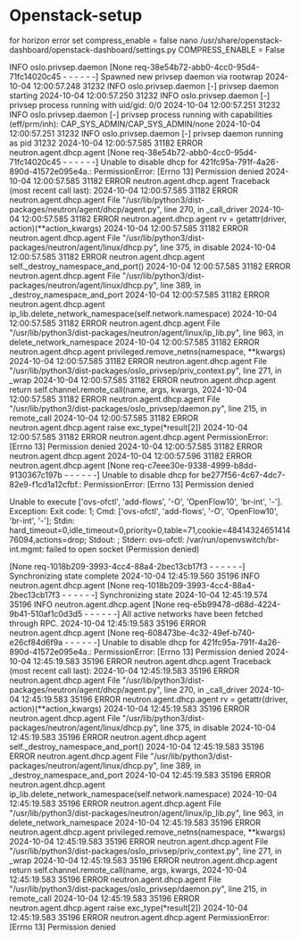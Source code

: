 # Openstack-setup
for horizon error set compress_enable = false
nano /usr/share/openstack-dashboard/openstack-dashboard/settings.py
COMPRESS_ENABLE = False

INFO oslo.privsep.daemon [None req-38e54b72-abb0-4cc0-95d4-71fc14020c45 - - - - - -] Spawned new privsep daemon via rootwrap
2024-10-04 12:00:57.248 31232 INFO oslo.privsep.daemon [-] privsep daemon starting
2024-10-04 12:00:57.250 31232 INFO oslo.privsep.daemon [-] privsep process running with uid/gid: 0/0
2024-10-04 12:00:57.251 31232 INFO oslo.privsep.daemon [-] privsep process running with capabilities (eff/prm/inh): CAP_SYS_ADMIN/CAP_SYS_ADMIN/none
2024-10-04 12:00:57.251 31232 INFO oslo.privsep.daemon [-] privsep daemon running as pid 31232
2024-10-04 12:00:57.585 31182 ERROR neutron.agent.dhcp.agent [None req-38e54b72-abb0-4cc0-95d4-71fc14020c45 - - - - - -] Unable to disable dhcp for 421fc95a-791f-4a26-890d-41572e095e4a.: PermissionError: [Errno 13] Permission denied
2024-10-04 12:00:57.585 31182 ERROR neutron.agent.dhcp.agent Traceback (most recent call last):
2024-10-04 12:00:57.585 31182 ERROR neutron.agent.dhcp.agent   File "/usr/lib/python3/dist-packages/neutron/agent/dhcp/agent.py", line 270, in _call_driver
2024-10-04 12:00:57.585 31182 ERROR neutron.agent.dhcp.agent     rv = getattr(driver, action)(**action_kwargs)
2024-10-04 12:00:57.585 31182 ERROR neutron.agent.dhcp.agent   File "/usr/lib/python3/dist-packages/neutron/agent/linux/dhcp.py", line 375, in disable
2024-10-04 12:00:57.585 31182 ERROR neutron.agent.dhcp.agent     self._destroy_namespace_and_port()
2024-10-04 12:00:57.585 31182 ERROR neutron.agent.dhcp.agent   File "/usr/lib/python3/dist-packages/neutron/agent/linux/dhcp.py", line 389, in _destroy_namespace_and_port
2024-10-04 12:00:57.585 31182 ERROR neutron.agent.dhcp.agent     ip_lib.delete_network_namespace(self.network.namespace)
2024-10-04 12:00:57.585 31182 ERROR neutron.agent.dhcp.agent   File "/usr/lib/python3/dist-packages/neutron/agent/linux/ip_lib.py", line 963, in delete_network_namespace
2024-10-04 12:00:57.585 31182 ERROR neutron.agent.dhcp.agent     privileged.remove_netns(namespace, **kwargs)
2024-10-04 12:00:57.585 31182 ERROR neutron.agent.dhcp.agent   File "/usr/lib/python3/dist-packages/oslo_privsep/priv_context.py", line 271, in _wrap
2024-10-04 12:00:57.585 31182 ERROR neutron.agent.dhcp.agent     return self.channel.remote_call(name, args, kwargs,
2024-10-04 12:00:57.585 31182 ERROR neutron.agent.dhcp.agent   File "/usr/lib/python3/dist-packages/oslo_privsep/daemon.py", line 215, in remote_call
2024-10-04 12:00:57.585 31182 ERROR neutron.agent.dhcp.agent     raise exc_type(*result[2])
2024-10-04 12:00:57.585 31182 ERROR neutron.agent.dhcp.agent PermissionError: [Errno 13] Permission denied
2024-10-04 12:00:57.585 31182 ERROR neutron.agent.dhcp.agent 
2024-10-04 12:00:57.596 31182 ERROR neutron.agent.dhcp.agent [None req-c7eee30e-9338-4999-b8dd-9130367c197b - - - - - -] Unable to disable dhcp for be277f56-4c67-4dc7-82e9-f1cd1a12cfbf.: PermissionError: [Errno 13] Permission denied

Unable to execute ['ovs-ofctl', 'add-flows', '-O', 'OpenFlow10', 'br-int', '-']. Exception: Exit code: 1; Cmd: ['ovs-ofctl', 'add-flows', '-O', 'OpenFlow10', 'br-int', '-']; Stdin: hard_timeout=0,idle_timeout=0,priority=0,table=71,cookie=4841432465141476094,actions=drop; Stdout: ; Stderr: ovs-ofctl: /var/run/openvswitch/br-int.mgmt: failed to open socket (Permission denied)


 [None req-1018b209-3993-4cc4-88a4-2bec13cb17f3 - - - - - -] Synchronizing state complete
2024-10-04 12:45:19.560 35196 INFO neutron.agent.dhcp.agent [None req-1018b209-3993-4cc4-88a4-2bec13cb17f3 - - - - - -] Synchronizing state
2024-10-04 12:45:19.574 35196 INFO neutron.agent.dhcp.agent [None req-e5b99478-d68d-4224-9b41-510af1c0d3d5 - - - - - -] All active networks have been fetched through RPC.
2024-10-04 12:45:19.583 35196 ERROR neutron.agent.dhcp.agent [None req-608473be-4c32-49ef-b740-e26cf84d6f9a - - - - - -] Unable to disable dhcp for 421fc95a-791f-4a26-890d-41572e095e4a.: PermissionError: [Errno 13] Permission denied
2024-10-04 12:45:19.583 35196 ERROR neutron.agent.dhcp.agent Traceback (most recent call last):
2024-10-04 12:45:19.583 35196 ERROR neutron.agent.dhcp.agent   File "/usr/lib/python3/dist-packages/neutron/agent/dhcp/agent.py", line 270, in _call_driver
2024-10-04 12:45:19.583 35196 ERROR neutron.agent.dhcp.agent     rv = getattr(driver, action)(**action_kwargs)
2024-10-04 12:45:19.583 35196 ERROR neutron.agent.dhcp.agent   File "/usr/lib/python3/dist-packages/neutron/agent/linux/dhcp.py", line 375, in disable
2024-10-04 12:45:19.583 35196 ERROR neutron.agent.dhcp.agent     self._destroy_namespace_and_port()
2024-10-04 12:45:19.583 35196 ERROR neutron.agent.dhcp.agent   File "/usr/lib/python3/dist-packages/neutron/agent/linux/dhcp.py", line 389, in _destroy_namespace_and_port
2024-10-04 12:45:19.583 35196 ERROR neutron.agent.dhcp.agent     ip_lib.delete_network_namespace(self.network.namespace)
2024-10-04 12:45:19.583 35196 ERROR neutron.agent.dhcp.agent   File "/usr/lib/python3/dist-packages/neutron/agent/linux/ip_lib.py", line 963, in delete_network_namespace
2024-10-04 12:45:19.583 35196 ERROR neutron.agent.dhcp.agent     privileged.remove_netns(namespace, **kwargs)
2024-10-04 12:45:19.583 35196 ERROR neutron.agent.dhcp.agent   File "/usr/lib/python3/dist-packages/oslo_privsep/priv_context.py", line 271, in _wrap
2024-10-04 12:45:19.583 35196 ERROR neutron.agent.dhcp.agent     return self.channel.remote_call(name, args, kwargs,
2024-10-04 12:45:19.583 35196 ERROR neutron.agent.dhcp.agent   File "/usr/lib/python3/dist-packages/oslo_privsep/daemon.py", line 215, in remote_call
2024-10-04 12:45:19.583 35196 ERROR neutron.agent.dhcp.agent     raise exc_type(*result[2])
2024-10-04 12:45:19.583 35196 ERROR neutron.agent.dhcp.agent PermissionError: [Errno 13] Permission denied


